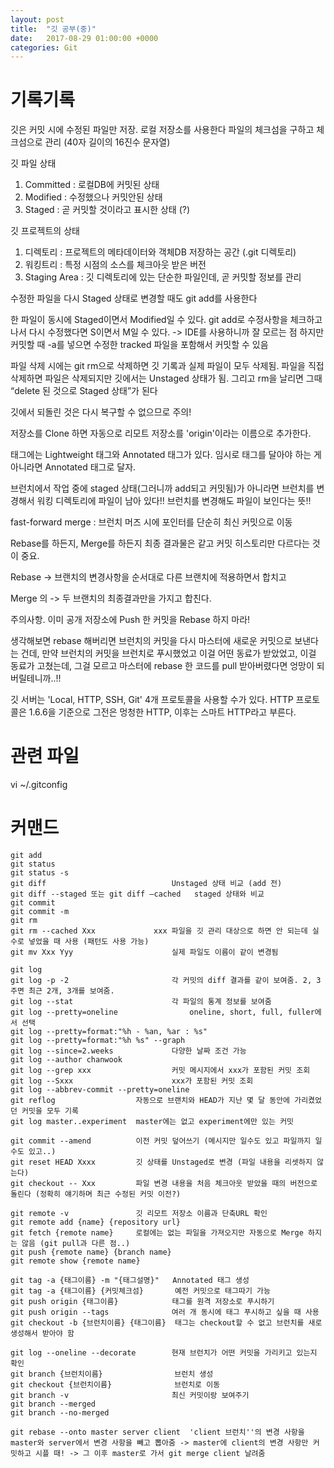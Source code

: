 ```yaml
---
layout: post
title:  "깃 공부(중)"
date:   2017-08-29 01:00:00 +0000
categories: Git
---
```


# 기록기록

깃은 커밋 시에 수정된 파일만 저장.
로컬 저장소를 사용한다
파일의 체크섬을 구하고 체크섬으로 관리 (40자 길이의 16진수 문자열)

깃 파일 상태

1. Committed : 로컬DB에 커밋된 상태
2. Modified : 수정했으나 커밋안된 상태
3. Staged : 곧 커밋할 것이라고 표시한 상태 (?)

깃 프로젝트의 상태

1. 디렉토리 : 프로젝트의 메타데이터와 객체DB 저장하는 공간 (.git 디렉토리)
2. 워킹트리 : 특정 시점의 소스를 체크아웃 받은 버전
3. Staging Area : 깃 디렉토리에 있는 단순한 파일인데, 곧 커밋할 정보를 관리

수정한 파일을 다시 Staged 상태로 변경할 때도 git add를 사용한다

한 파일이 동시에 Staged이면서 Modified일 수 있다.
git add로 수정사항을 체크하고 나서 다시 수정했다면 S이면서 M일 수 있다. -> IDE를 사용하니까 잘 모르는 점
하지만 커밋할 때 -a를 넣으면 수정한 tracked 파일을 포함해서 커밋할 수 있음

파일 삭제 시에는 git rm으로 삭제하면 깃 기록과 실제 파일이 모두 삭제됨.
파일을 직접 삭제하면 파일은 삭제되지만 깃에서는 Unstaged 상태가 됨.
그리고 rm을 날리면 그때 “delete 된 것으로 Staged 상태”가 된다

깃에서 되돌린 것은 다시 복구할 수 없으므로 주의!

저장소를 Clone 하면 자동으로 리모트 저장소를 'origin'이라는 이름으로 추가한다.

태그에는 Lightweight 태그와 Annotated 태그가 있다. 임시로 태그를 달아야 하는 게 아니라면 Annotated 태그로 달자.

브런치에서 작업 중에 staged 상태(그러니까 add되고 커밋됨)가 아니라면 브런치를 변경해서 워킹 디렉토리에 파일이 남아 있다!! 브런치를 변경해도 파일이 보인다는 뜻!!

fast-forward merge : 브런치 머즈 시에 포인터를 단순히 최신 커밋으로 이동

Rebase를 하든지, Merge를 하든지 최종 결과물은 같고 커밋 히스토리만 다르다는 것이 중요.

Rebase -> 브랜치의 변경사항을 순서대로 다른 브랜치에 적용하면서 합치고

Merge 의 -> 두 브랜치의 최종결과만을 가지고 합친다.

주의사항. 이미 공개 저장소에 Push 한 커밋을 Rebase 하지 마라!

생각해보면 rebase 해버리면 브런치의 커밋을 다시 마스터에 새로운 커밋으로 보낸다는 건데, 만약 브런치의 커밋을 브런치로 푸시했었고 이걸 어떤 동료가 받았었고, 이걸 동료가 고쳤는데, 그걸 모르고 마스터에 rebase 한 코드를 pull 받아버렸다면 엉망이 되버릴테니까..!!

깃 서버는 'Local, HTTP, SSH, Git' 4개 프로토콜을 사용할 수가 있다.
HTTP 프로토콜은 1.6.6을 기준으로 그전은 멍청한 HTTP, 이후는 스마트 HTTP라고 부른다.

# 관련 파일

 vi ~/.gitconfig 

# 커맨드

```
git add
git status
git status -s
git diff 							Unstaged 상태 비교 (add 전)
git diff --staged 또는 git diff —cached 	staged 상태와 비교
git commit
git commit -m
git rm
git rm --cached Xxx				xxx 파일을 깃 관리 대상으로 하면 안 되는데 실수로 넣었을 때 사용 (패턴도 사용 가능)
git mv Xxx Yyy						실제 파일도 이름이 같이 변경됨

git log
git log -p -2						각 커밋의 diff 결과를 같이 보여줌. 2, 3 주면 최근 2개, 3개를 보여줌.
git log --stat						각 파일의 통계 정보를 보여줌
git log --pretty=oneline				oneline, short, full, fuller에서 선택
git log --pretty=format:"%h - %an, %ar : %s"
git log --pretty=format:"%h %s" --graph
git log --since=2.weeks				다양한 날짜 조건 가능
git log --author chanwook
git log --grep xxx					커밋 메시지에서 xxx가 포함된 커밋 조회
git log --Sxxx						xxx가 포함된 커밋 조회
git log --abbrev-commit --pretty=oneline
git reflog                  자동으로 브랜치와 HEAD가 지난 몇 달 동안에 가리켰었던 커밋을 모두 기록
git log master..experiment  master에는 없고 experiment에만 있는 커밋

git commit --amend          이전 커밋 덮어쓰기 (메시지만 일수도 있고 파일까지 일 수도 있고..)
git reset HEAD Xxxx         깃 상태를 Unstaged로 변경 (파일 내용을 리셋하지 않는다)
git checkout -- Xxx         파일 변경 내용을 처음 체크아웃 받았을 때의 버전으로 돌린다 (정확히 얘기하며 최근 수정된 커밋 이전?)

git remote -v               깃 리모트 저장소 이름과 단축URL 확인
git remote add {name} {repository url}
git fetch {remote name}     로컬에는 없는 파일을 가져오지만 자동으로 Merge 하지는 않음 (git pull과 다른 점..)
git push {remote name} {branch name}
git remote show {remote name}

git tag -a {태그이름} -m "{태그설명}"   Annotated 태그 생성
git tag -a {태그이름} {커밋체크섬}       예전 커밋으로 태그따기 가능
git push origin {태그이름}            태그를 원격 저장소로 푸시하기
git push origin --tags              여러 개 동시에 태그 푸시하고 싶을 때 사용
git checkout -b {브런치이름} {태그이름}  태그는 checkout할 수 없고 브런치를 새로 생성해서 받아야 함

git log --oneline --decorate        현재 브런치가 어떤 커밋을 가리키고 있는지 확인
git branch {브런치이름}                브런치 생성
git checkout {브런치이름}              브런치로 이동
git branch -v                       최신 커밋이랑 보여주기
git branch --merged
git branch --no-merged

git rebase --onto master server client  'client 브런치''의 변경 사항을 master와 server에서 변경 사항을 빼고 뽑아줌 -> master에 client의 변경 사항만 커밋하고 시플 때! -> 그 이후 master로 가서 git merge client 날려줌
```
